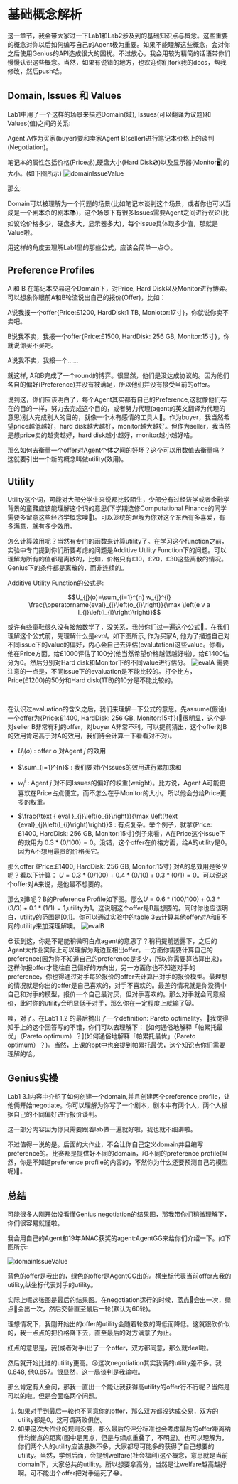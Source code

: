 # 基础概念解析
这一章节，我会带大家过一下Lab1和Lab2涉及到的基础知识点与概念。这些重要的概念对你以后如何编写自己的Agent极为重要。如果不能理解这些概念，会对你之后使用Genius的API造成很大的困扰。不过放心，我会用较为精简的话语带你们慢慢认识这些概念。当然，如果有说错的地方，也欢迎你们fork我的docs，帮我修改，然后push哈。

## Domain, Issues 和 Values
Lab1中用了一个这样的场景来描述Domain(域), Issues(可以翻译为议题)和Values(值)之间的关系:

Agent A作为买家(buyer)要和卖家Agent B(seller)进行笔记本价格上的谈判(Negotiation)。

笔记本的属性包括价格(Price💰),硬盘大小(Hard Disk💿)以及显示器(Monitor🖥)的大小。(如下图所示)
![domainIssueValue](img/basic/domainIssueValue.jpg)

那么:

Domain可以被理解为一个问题的场景(比如笔记本谈判这个场景，或者你也可以当成是一个剧本杀的剧本📚)，这个场景下有很多Issues需要Agent之间进行议论(比如议论价格多少，硬盘多大，显示器多大)，每个Issue具体取多少值，那就是Value啦。

用这样的角度去理解Lab1里的那些公式，应该会简单一点😊。

## Preference Profiles
A 和 B 在笔记本交易这个Domain下，对Price, Hard Disk以及Monitor进行博弈。可以想象你眼前A和B轮流说出自己的报价(Offer)，比如：

A说我报一个offer{Price:£1200, HardDisk:1 TB, Moniotor:17寸}，你就说你卖不卖吧。

B说我不卖，我报一个offer{Price:£1500, HardDisk: 256 GB, Monitor:15寸}，你就说你买不买吧。

A说我不卖，我报一个......

就这样, A和B完成了一个round的博弈。很显然，他们是没达成协议的。因为他们各自的偏好(Preference)并没有被满足，所以他们并没有接受当前的offer。

说到这，你们应该明白了，每个Agent其实都有自己的Preference,这就像他们存在的目的一样，努力去完成这个目的，或者努力代理(agent的英文翻译为代理的意思)别人完成别人的目的，就像一个木有感情的工具人🤖。作为buyer，我当然希望price越低越好，hard disk越大越好，monitor越大越好。但作为seller，我当然是想price卖的越贵越好，hard disk越小越好，monitor越小越好咯。

那么如何去衡量一个offer对Agent个体之间的好坏？这个可以用数值去衡量吗？这就要引出一个新的概念叫做utility(效用)。

## Utility
Utility这个词，可能对大部分学生来说都比较陌生，少部分有过经济学或者金融学背景的童鞋应该能理解这个词的意思(下学期选修Computational Finance的同学需要多留意这些经济学概念噢🏦)。可以笼统的理解为你对这个东西有多喜爱，有多满意，就有多少效用。

怎么计算效用呢？当然有专门的函数来计算utility了。在学习这个function之前，实验中专门提到你们所要考虑的问题是Additive Utility Function下的问题。可以理解为所有的值都是离散的，比如，价格只有£10，£20，£30这些离散的情况。Genius下的条件都是离散的，而非连续的。

Additive Utility Function的公式是:

$$U_{j}(o)=\sum_{i=1}^{n} w_{j}^{i} \frac{\operatorname{eval}_{j}\left(o_{i}\right)}{\max \left(e v a l_{j}\left(I_{i}\right)\right)}$$

或许有些童鞋很久没有接触数学了，没关系，我带你们过一遍这个公式🐷。在我们理解这个公式前，先理解什么是$eval$。如下图所示, 作为买家A, 他为了描述自己对不同issue下的value的偏好，内心会自己去评估(evalutation)这些value。你看，他在Price方面，给£1000评估了100分(他当然希望价格越低越好啦)，给£1400估分为0。然后分别对Hard disk和Monitor下的不同value进行估分。
![evalA](img/basic/evalA.jpg)
需要注意的一点是，不同issue下的evaluation是不能比较的。打个比方，Price(£1200)的50分和Hard disk(1TB)的10分是不能比较的。

<br>

在认识过evaluation的含义之后，我们来理解一下公式的意思。先assume(假设)一个offer为{Price:£1400, HardDisk: 256 GB, Monitor:15寸}(🐶很明显，这个是对seller B非常有利的offer，对buyer A非常不利。可以提前猜出，这个offer对B的效用肯定高于对A的效用，我们待会计算一下看看对不对)。

* $U_{j}(o)$ : offer o 对Agent $j$ 的效用 

* $\sum_{i=1}^{n}$ : 我们要对i个Issues的效用进行累加求和

* $w_{j}^{i}$ : Agent $j$ 对不同Issues的偏好的权重(weight)。比方说，Agent A可能更喜欢在Price占点便宜，而不怎么在乎Monitor的大小。所以他会分给Price更多的权重。

* $\frac{\text { eval }_{j}\left(o_{i}\right)}{\max \left(\text {eval}_{j}\left(I_{i}\right)\right)}$ : 有点复杂。举个例子，就拿{Price:£1400, HardDisk: 256 GB, Monitor:15寸}例子来看，A在Price这个issue下的效用为 $0.3*(0/100)=0$。没错，这个offer在价格方面，给A的utility是0。因为A不想用最贵的价格买它。

那么offer {Price:£1400, HardDisk: 256 GB, Monitor:15寸} 对A的总效用是多少呢？看以下计算：
$U=0.3*(0/100)+0.4*(0/10)+0.3*(0/1)=0$。可以说这个offer对A来说，是他最不想要的。

那么对B呢？B的Preference Profile如下图。那么$U=0.6*(100/100)+0.3*(3/3)+0.1*(1/1)=1$,utility为1。这说明这个offer是B最想要的。同时你也应该明白，utility的范围是[0,1]。你可以通过实验中的table 3去计算其他offer对A和B不同的utility来加深理解噢。
![evalB](img/basic/evalB.jpg)

😎读到这，你是不是能稍微明白点agent的意思了？稍稍提前透露下，之后的Agent大作业实际上可以理解为两边互相出offer。一方面你需要计算自己的preference(因为你不知道自己的preference是多少，所以你需要算法算出来)，这样你报offer才能往自己偏好的方向出，另一方面你也不知道对手的preference，你也得通过对手每轮报价的offer去计算出对手的报价模型。最理想的情况就是你出的offer是自己喜欢的，对手不喜欢的。最差的情况就是你没猜中自己和对手的模型，报价一个自己最讨厌，但对手喜欢的。那么对手就会同意报价，此时你的utility会明显低于对手，那么你在一定程度上就输了🙀。

噢，对了。在Lab1 1.2 的最后抛出了一个definition: Pareto optimality。🤗我觉得知乎上的这个回答写的不错，你们可以去理解下： [如何通俗地解释「帕累托最优」（Pareto optimum）？](如何通俗地解释「帕累托最优」（Pareto optimum）？)。当然，上课的ppt中也会提到帕累托最优，这个知识点你们需要理解的哈。

## Genius实操
Lab1 3.1内容中介绍了如何创建一个domain,并且创建两个preference profile，让他俩开始negotiate。你可以理解为你写了一个剧本，剧本中有两个人，两个人根据自己的不同偏好进行报价谈判。

这一部分内容因为你只需要跟着lab做一遍就好啦，我也就不细讲啦。

不过值得一说的是。后面的大作业，不会让你自己定义domain并且编写preference的。比赛都是提供好不同的domain，和不同的preference profile(当然，你是不知道preference profile的内容的，不然你为什么还要预测自己的模型呢)🧐。

## 总结
可能很多人刚开始没看懂Genius negotiation的结果图，那我带你们稍微理解下，你们很容易就懂啦。

我会用自己的Agent和19年ANAC获奖的agent:AgentGG来给你们介绍一下。如下图所示:

![domainIssueValue](img/basic/agentgg.jpg)

蓝色的offer是我出的，绿色的offer是AgentGG出的。横坐标代表当前offer点我的utility,纵坐标代表对手的utility。

实际上呢这张图是最后的结果图。在negotiation运行的时候，蓝点🥶会出一次，绿点🤢会出一次，然后交替直至最后一轮(默认为60轮)。

理想情况下，我刚开始出的offer的utility会随着轮数的降低而降低。这就跟砍价似的，我一点点的把价格降下去，直至最后的对方满意了为止。

红点的意思是，我(或者对手)出了一个offer，双方都同意，那么就deal啦。

然后就开始比谁的utility更高。😫这次negotiation其实我俩的utility差不多。我0.848, 他0.857。很显然，这一局谈判是我输啦。

那么肯定有人会问，那我一直出一个能让我获得高utility的offer行不行呢？当然是可以的啦。但是会面临两个问题。

1. 如果对手到最后一轮也不同意你的offer，那么双方都没达成交易，双方的utility都是0。这可谓两败俱伤。
2. 如果这次大作业的规则没变，那么最后的评分标准也会考虑最后的offer距离纳什均衡点的距离(图中是黑点，但是与绿点重叠了，不明显)。也可以理解为，你们两个人的utility应该悬殊不多，大家都尽可能多的获得了自己想要的utility。当然，学到后面，会提到welfare(社会福利)这个概念，意思就是当前domain下，大家总共的utility。所以想要拿高分，当然是让welfare越高越好啊。可不能出个offer把对手逼死了😂。







